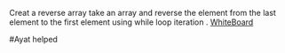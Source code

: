 Creat a reverse array take an array and reverse the element 
from the last element to  the first element using while loop iteration .
[WhiteBoard](./reversearray.png)

#Ayat helped
